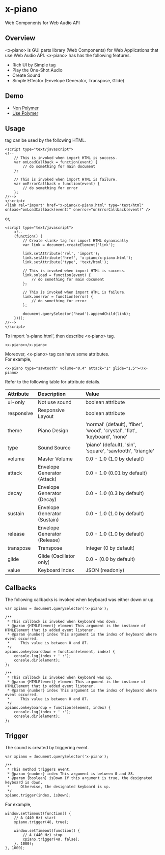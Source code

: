 x-piano
=========
  
Web Components for Web Audio API
  
## Overview
  
&lt;x-piano&gt; is GUI parts library (Web Components) for Web Applications that use Web Audio API.
&lt;x-piano&gt; has has the following features.
  
* Rich UI by Simple tag
* Play the One-Shot Audio
* Create Sound
* Simple Effector (Envelope Generator, Transpose, Glide)
  
## Demo
  
* [Non Polymer](http://korilakkuma.github.io/x-piano/demo/import.html)
* [Use Polymer](http://korilakkuma.github.io/x-piano/demo/import-polymer.html)
  
## Usage
  
<x-piano> tag can be used by the following HTML.
  
    <script type="text/javascript">
    <!--
        // This is invoked when import HTML is success.
        var onLoadCallback = function(event) {
            // do something for main document
        };

        // This is invoked when import HTML is failure.
        var onErrorCallback = function(event) {
            // do something for error
        };
    //-->
    </script>
    <link rel="import" href="x-piano/x-piano.html" type="text/html" onload="onLoadCallback(event)" onerror="onErrorCallback(event)" />
  
or,
  
    <script type="text/javascript">
        <!--
        (function() {
            // Create <link> tag for import HTML dynamically
            var link = document.createElement('link');

            link.setAttribute('rel', 'import');
            link.setAttribute('href', 'x-piano/x-piano.html');
            link.setAttribute('type', 'text/html');

            // This is invoked when import HTML is success.
            link.onload = function(event) {
                // do something for main document
            };

            // This is invoked when import HTML is failure.
            link.onerror = function(error) {
                // do something for error
            };

            document.querySelector('head').appendChild(link);
        })();
    //-->
    </script>
  
To import 'x-piano.html', then describe &lt;x-piano&gt; tag.
  
    <x-piano></x-piano>
  
Moreover, &lt;x-piano&gt; tag can have some attributes.  
For example,
  
    <x-piano type="sawtooth" volume="0.4" attack="1" glide="1.5"></x-piano>
  
Refer to the following table for attribute details.
  
|  Attribute | Description                  | Value                                                                      |
|:-----------|:-----------------------------|:---------------------------------------------------------------------------|
| ui-only    | Not use sound                | boolean attribute                                                          |
| responsive | Responsive Layout            | boolean attribute                                                          |
| theme      | Piano Design                 | 'normal' (default), 'fiber', 'wood', 'crystal', 'flat', 'keyboard', 'none' |
| type       | Sound Source                 | 'piano' (default), 'sin', 'square', 'sawtooth', 'triangle'                 |
| volume     | Master Volume                | 0.0 - 1.0 (1.0  by default)                                                |
| attack     | Envelope Generator (Attack)  | 0.0 - 1.0 (0.01 by default)                                                |
| decay      | Envelope Generator (Decay)   | 0.0 - 1.0 (0.3  by default)                                                |
| sustain    | Envelope Generator (Sustain) | 0.0 - 1.0 (1.0  by default)                                                |
| release    | Envelope Generator (Release) | 0.0 - 1.0 (1.0  by default)                                                |
| transpose  | Transpose                    | Integer   (0    by default)                                                |
| glide      | Glide (Oscillator only)      | 0.0 -     (0.0  by default)                                                |
| value      | Keyboard Index               | JSON (readonly)                                                            |
  
## Callbacks
  
The following callbacks is invoked when keyboard was either down or up.
  
    var xpiano = document.querySelector('x-piano');

    /**
     * This callback is invoked when keyboard was down.
     * @param {HTMLElement} element This argument is the instance of HTMLElement that is added event listener.
     * @param {number} index This argument is the index of keyboard where event occurred.
     *     This value is between 0 and 87.
     */
    xpiano.onkeyboarddown = function(element, index) {
        console.log(index + ' :');
        console.dir(element);
    };

    /**
     * This callback is invoked when keyboard was up.
     * @param {HTMLElement} element This argument is the instance of HTMLElement that is added event listener.
     * @param {number} index This argument is the index of keyboard where event occurred.
     *     This value is between 0 and 87.
     */
    xpiano.onkeyboardup = function(element, index) {
        console.log(index + ' :');
        console.dir(element);
    };
  
## Trigger
  
The sound is created by triggering event.
  
    var xpiano = document.querySelector('x-piano');

    /**
     * This method triggers event.
     * @param {number} index This argument is between 0 and 88.
     * @param {boolean} isDown If this argument is true, the designated keyboard is down.
     *     Otherwise, the designated keyboard is up.
     */
    xpiano.trigger(index, isDown);
  
For example,
  
    window.setTimeout(function() {
        // A (440 Hz) start
        xpiano.trigger(48, true);

        window.setTimeout(function() {
            // A (440 Hz) stop
            xpiano.trigger(48, false);
        }, 1000);
    }, 1000);
  
